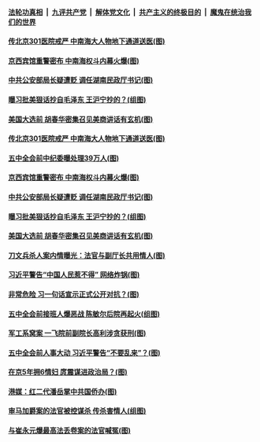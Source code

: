 ####  [法轮功真相](../../../../basic/blob/master/README.md?t=10241931) &nbsp;|&nbsp; [九评共产党](../../../../9ping.md/blob/master/README.md?t=10241931) &nbsp;|&nbsp; [解体党文化](../../../../jtdwh.md/blob/master/README.md?t=10241931)  &nbsp;|&nbsp; [共产主义的终极目的](../../../../gczydzjmd.md/blob/master/README.md?t=10241931) &nbsp;|&nbsp; [魔鬼在统治我们的世界](../../../../mgztzwmdsj.md/blob/master/README.md?t=10241931) 

#### [传北京301医院戒严 中南海大人物地下通道送医(图)](../pages/p2/950266.md?t=10241931) 

#### [京西宾馆重警密布 中南海权斗内幕火爆(图)](../pages/p2/950255.md?t=10241931) 

#### [中共公安部局长疑遭贬 调任湖南民政厅书记(图)](../pages/p2/950238.md?t=10241931) 

#### [曝习批美狠话抄自毛泽东 王沪宁抄的？(组图)](../pages/p2/950236.md?t=10241931) 


#### [美国大选前 胡春华密集召见美商讲话有玄机(图)](../pages/p2/950143.md?t=10241931) 


#### [传北京301医院戒严 中南海大人物地下通道送医(图)](../pages/p2/950266.md?t=10241931) 

#### [五中全会前中纪委曝处理39万人(图)](../pages/p2/950250.md?t=10241931) 


#### [京西宾馆重警密布 中南海权斗内幕火爆(图)](../pages/p2/950255.md?t=10241931) 

#### [中共公安部局长疑遭贬 调任湖南民政厅书记(图)](../pages/p2/950238.md?t=10241931) 

#### [曝习批美狠话抄自毛泽东 王沪宁抄的？(组图)](../pages/p2/950236.md?t=10241931) 



#### [美国大选前 胡春华密集召见美商讲话有玄机(图)](../pages/p2/950143.md?t=10241931) 

#### [刀文兵杀人案内情曝光：法官与副厅长共用情人(图)](../pages/p2/950120.md?t=10241931) 

#### [习近平警告“中国人民惹不得” 网络炸锅(图)](../pages/p2/950129.md?t=10241931) 

#### [非常危险 习一句话宣示正式公开对抗？(图)](../pages/p2/950107.md?t=10241931) 

#### [五中全会前接班人爆恶战 陈敏尔后院再起火(组图)](../pages/p2/950050.md?t=10241931) 

#### [军工系窝案 一飞院前副院长高利涉贪获刑(图)](../pages/p2/950017.md?t=10241931) 

#### [五中全会前人事大动 习近平警告“不要乱来”？(图)](../pages/p2/949936.md?t=10241931) 

#### [在京5年拥6情妇 庹震谋进政治局？(图)](../pages/p2/949953.md?t=10241931) 

#### [港媒：红二代潘岳掌中共国侨办(图)](../pages/p2/949938.md?t=10241931) 

#### [审马加爵案的法官被控谋杀 传杀害情人(组图)](../pages/p2/949920.md?t=10241931) 

#### [与崔永元爆最高法丢卷案的法官喊冤(图)](../pages/p2/949911.md?t=10241931) 

